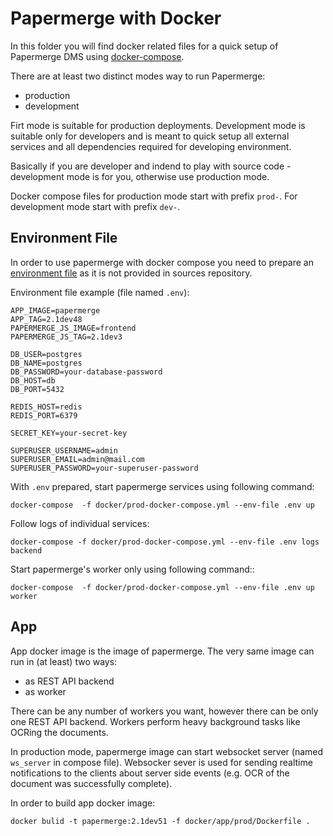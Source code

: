 # Papermerge with Docker

In this folder you will find docker related files for a quick setup of
Papermerge DMS using [docker-compose](https://docs.docker.com/compose/).

There are at least two distinct modes way
to run Papermerge:

- production
- development

Firt mode is suitable for production deployments. Development mode is suitable only for developers
and is meant to quick setup all external services and all dependencies required
for developing environment.

Basically if you are developer and indend to play with source code - development mode is for you,
otherwise use production mode.

Docker compose files for production mode start with prefix ``prod-``. For development mode start
with prefix ``dev-``.

## Environment File

In order to use papermerge with docker compose you need to prepare an [environment
file](https://docs.docker.com/compose/env-file/) as it is not provided
in sources repository.

Environment file example (file named ``.env``):

    APP_IMAGE=papermerge
    APP_TAG=2.1dev48
    PAPERMERGE_JS_IMAGE=frontend
    PAPERMERGE_JS_TAG=2.1dev3

    DB_USER=postgres
    DB_NAME=postgres
    DB_PASSWORD=your-database-password
    DB_HOST=db
    DB_PORT=5432

    REDIS_HOST=redis
    REDIS_PORT=6379

    SECRET_KEY=your-secret-key

    SUPERUSER_USERNAME=admin
    SUPERUSER_EMAIL=admin@mail.com
    SUPERUSER_PASSWORD=your-superuser-password

With ``.env`` prepared, start papermerge services using following command:

    docker-compose  -f docker/prod-docker-compose.yml --env-file .env up

Follow logs of individual services:

    docker-compose -f docker/prod-docker-compose.yml --env-file .env logs backend

Start papermerge's worker only using following command::

    docker-compose  -f docker/prod-docker-compose.yml --env-file .env up worker


## App


App docker image is the image of papermerge. The very same image can run in
(at least) two ways:

- as REST API backend
- as worker

There can be any number of workers you want, however there can be only one
REST API backend. Workers perform heavy background tasks like OCRing the
documents.

In production mode, papermerge image can start websocket server
(named ``ws_server`` in compose file). Websocker sever is used for sending
realtime notifications to the clients about server side events (e.g. OCR of
the document was successfully complete).

In order to build app docker image:

    docker bulid -t papermerge:2.1dev51 -f docker/app/prod/Dockerfile .


